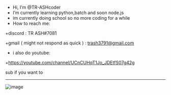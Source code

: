 - Hi, I’m @TR-ASHcoder
- I’m currently learning python,batch and soon node.js
- im currently doing school so no more coding for a while
- How to reach me: 

+discord : TR ASH#7081

+gmail ( might not respond as quick ) : trash3791@gmail.com

- i also do youtube:

+https://youtube.com/channel/UCnCUHqT1Jo_JDEtfS07g42g

sub if you want to









____

![image](https://user-images.githubusercontent.com/90879002/145374947-4fd6d47b-9ecb-429b-afd3-2c7e8d8259d7.png)

